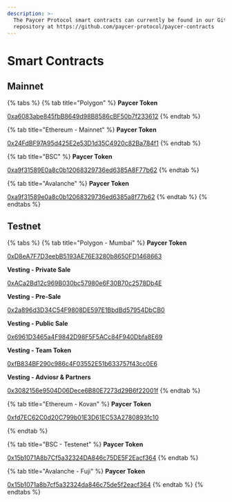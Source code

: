 ```yaml
---
description: >-
  The Paycer Protocol smart contracts can currently be found in our Github
  repository at https://github.com/paycer-protocol/paycer-contracts
---
```


# Smart Contracts

## Mainnet

{% tabs %}
{% tab title="Polygon" %}
**Paycer Token**

[0xa6083abe845fbB8649d98B8586cBF50b7f233612](https://polygonscan.com/address/0xa6083abe845fbB8649d98B8586cBF50b7f233612)
{% endtab %}

{% tab title="Ethereum - Mainnet" %}
**Paycer Token**

[0x24FdBF97A95d425E2e53D1d35C4920c82Ba784f1](https://etherscan.io/address/0x24FdBF97A95d425E2e53D1d35C4920c82Ba784f1)
{% endtab %}

{% tab title="BSC" %}
**Paycer Token**

[0xa9f31589E0a8c0b12068329736ed6385A8F77b62](https://bscscan.com/address/0xa9f31589E0a8c0b12068329736ed6385A8F77b62)
{% endtab %}

{% tab title="Avalanche" %}
**Paycer Token**

[0xa9f31589e0a8c0b12068329736ed6385a8f77b62](https://snowtrace.io/address/0xa9f31589e0a8c0b12068329736ed6385a8f77b62)
{% endtab %}
{% endtabs %}

## Testnet

{% tabs %}
{% tab title="Polygon - Mumbai" %}
**Paycer Token**

[0xD8eA7F7D3eebB5193AE76E3280b8650FD1468663](https://mumbai.polygonscan.com/address/0xD8eA7F7D3eebB5193AE76E3280b8650FD1468663)



**Vesting - Private Sale**&#x20;

[0xACa2Bd12c969B030bc57980e6F30B70c2578Db4E](https://mumbai.polygonscan.com/address/0xACa2Bd12c969B030bc57980e6F30B70c2578Db4E)



**Vesting - Pre-Sale**&#x20;

[0x2a896d3D34C54F9808DE597E1BbdBd57954DbCB0](https://mumbai.polygonscan.com/address/0x2a896d3D34C54F9808DE597E1BbdBd57954DbCB0)



**Vesting - Public Sale**&#x20;

[0x6961D3465a4F9842D98F5F5ACc84F940Dbfa8E69](https://mumbai.polygonscan.com/address/0x6961D3465a4F9842D98F5F5ACc84F940Dbfa8E69)



**Vesting - Team Token**&#x20;

[0xfB834BF290c986c4F03552E51b633757f43cc0E6](https://mumbai.polygonscan.com/address/0xfB834BF290c986c4F03552E51b633757f43cc0E6)



**Vesting - Adviosr & Partners**

[0x3082156e9504D06Dece6B80E7273d29B6f22001f](https://mumbai.polygonscan.com/address/0x3082156e9504D06Dece6B80E7273d29B6f22001f)
{% endtab %}

{% tab title="Ethereum - Kovan" %}
**Paycer Token**

[0xfd7EC62C0d20C799b01E3D61EC53A2780893fc10](https://kovan.etherscan.io/address/0xfd7EC62C0d20C799b01E3D61EC53A2780893fc10)


{% endtab %}

{% tab title="BSC - Testenet" %}
**Paycer Token**

[0x15b1071A8b7Cf5a32324DA846c75DE5F2Eacf364](https://testnet.bscscan.com/address/0x15b1071A8b7Cf5a32324DA846c75DE5F2Eacf364)
{% endtab %}

{% tab title="Avalanche - Fuji" %}
**Paycer Token**

[0x15b1071a8b7cf5a32324da846c75de5f2eacf364](https://testnet.snowtrace.io/address/0x15b1071a8b7cf5a32324da846c75de5f2eacf364)
{% endtab %}
{% endtabs %}

